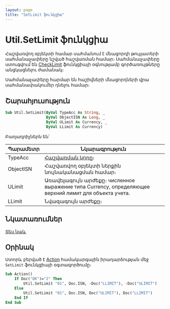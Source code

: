 ```yaml
---
layout: page
title: "SetLimit ֆունկցիա"
---
```


# Util.SetLimit ֆունկցիա

Հաշվառվող օբյեկտի համար սահմանում է մնացորդի թույլատերի սահմանաչափերը նշված հաշվառման համար։ 
Սահմանաչափերը ստուգվում են [CheckLimit](CheckLimit.md) ֆունկցիայի օգնությամբ գործառույթները անցկացնելու ժամանակ։ 

Սահմանաչափերը հարմար են հաշիվների մնացորդների վրա սահմանափակումեր դնելու համար։ 

## Շարահյուսություն

```vb
Sub Util.SetLimit(ByVal TypeAcc As String, _
                  ByVal ObjectISN As Long, _
                  ByVal ULimit As Currency, _
                  ByVal LLimit As Currency)
```

Բաղադրիչներն են՝

| Պարամետր | Նկարագրություն |
|--|--|
| TypeAcc | [Հաշվառման կոդը](../../ASFACT/TypeAcc.html)։ |
| ObjectISN | Հաշվառվող օբյեկտի ներքին նույնականացման համար։ |
| ULimit | Առավելագույն արժեքը։ численное выражение типа Currency, определяющее верхний лимит для объекта учета. |
| LLimit | Նվազագույն արժեքը։ |

## Նկատառումներ

[Տես նաև](../../../functions.html)

## Օրինակ

Ստորև բերված է [Action](../../../ScriptProcs/Action.md) համակարգային իրադարձության մեջ `SetLimit` ֆունկցիայի օգտագործումը։

``` vb
Sub Action()
    If Doc("DK")="2" Then
        Util.SetLimit "01", Doc.ISN, -Doc("LLIMIT"), -Doc("ULIMIT")
    Else
        Util.SetLimit "01", Doc.ISN, Doc("ULIMIT"), Doc("LLIMIT")
    End If
End Sub
```
